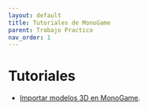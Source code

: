 ```yaml
---
layout: default
title: Tutoriales de MonoGame
parent: Trabajo Practico
nav_order: 1
---
```


# Tutoriales

* [Importar modelos 3D en MonoGame](/monogame/adding-model).
